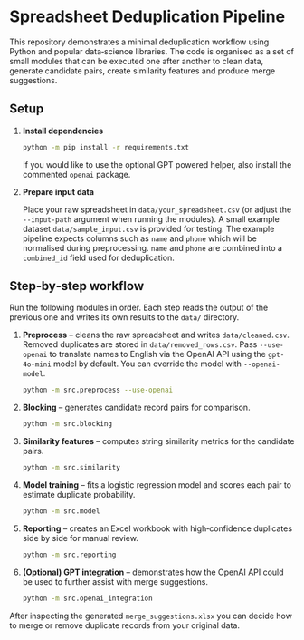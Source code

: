# Spreadsheet Deduplication Pipeline

This repository demonstrates a minimal deduplication workflow using
Python and popular data‑science libraries.  The code is organised as a
set of small modules that can be executed one after another to clean
data, generate candidate pairs, create similarity features and produce
merge suggestions.

## Setup

1. **Install dependencies**

   ```bash
   python -m pip install -r requirements.txt
   ```

   If you would like to use the optional GPT powered helper, also
   install the commented ``openai`` package.

2. **Prepare input data**

   Place your raw spreadsheet in ``data/your_spreadsheet.csv`` (or
   adjust the ``--input-path`` argument when running the modules).  A small
   example dataset ``data/sample_input.csv`` is provided for testing.  The
   example pipeline expects columns such as ``name`` and ``phone`` which
   will be normalised during preprocessing. ``name`` and ``phone`` are
   combined into a ``combined_id`` field used for deduplication.

## Step‑by‑step workflow

Run the following modules in order.  Each step reads the output of the
previous one and writes its own results to the ``data/`` directory.

1. **Preprocess** – cleans the raw spreadsheet and writes
   ``data/cleaned.csv``. Removed duplicates are stored in
   ``data/removed_rows.csv``.  Pass ``--use-openai`` to translate names to
   English via the OpenAI API using the ``gpt-4o-mini`` model by default. You
   can override the model with ``--openai-model``.

   ```bash
   python -m src.preprocess --use-openai
   ```

2. **Blocking** – generates candidate record pairs for comparison.

   ```bash
   python -m src.blocking
   ```

3. **Similarity features** – computes string similarity metrics for the
   candidate pairs.

   ```bash
   python -m src.similarity
   ```

4. **Model training** – fits a logistic regression model and scores each
   pair to estimate duplicate probability.

   ```bash
   python -m src.model
   ```

5. **Reporting** – creates an Excel workbook with high‑confidence
   duplicates side by side for manual review.

   ```bash
   python -m src.reporting
   ```

6. **(Optional) GPT integration** – demonstrates how the OpenAI API
   could be used to further assist with merge suggestions.

   ```bash
   python -m src.openai_integration
   ```

After inspecting the generated ``merge_suggestions.xlsx`` you can decide
how to merge or remove duplicate records from your original data.
